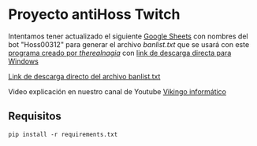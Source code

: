 # Proyecto antiHoss Twitch



Intentamos tener actualizado el siguiente 
[Google Sheets](https://docs.google.com/spreadsheets/d/1pr3CjSkHTXVd-i4Xa4jadwnaVCviuox8VYweWmkWOiw/edit?usp=sharing)
con nombres del bot "Hoss00312" para generar el archivo *banlist.txt* que se usará con este [programa creado por *therealnagia*](https://github.com/therealnagia/twitchbanfromlist/releases) con [link de descarga directa para Windows](https://github.com/therealnagia/twitchbanfromlist/releases/download/v1.210910/twitchbanfromlist_210910_1955.zip)


[Link de descarga directo del archivo banlist.txt](https://downgit.github.io/#/home?url=https://github.com/DanielR59/twitchHossBotsDB/blob/main/banlist.txt)

Video explicación en nuestro canal de Youtube [Vikingo informático](https://www.youtube.com/channel/UCOItBCYDUXxe0uU7HuJaRhQ)

## Requisitos

```console
pip install -r requirements.txt
```


